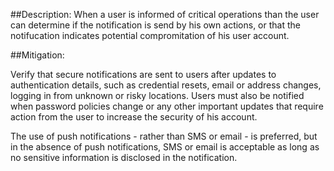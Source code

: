 ##Description:
When a user is informed of critical operations than the user can determine
if the notification is send by his own actions, or that the notifucation indicates 
potential compromitation of his user account.

##Mitigation:

Verify that secure notifications are sent to users after updates
to authentication details, such as credential resets, email or address changes,
logging in from unknown or risky locations. Users must also be notified when
password policies change or any other important updates that require action from the
user to increase the security of his account.

The use of push notifications - rather than SMS or email - is preferred, but in the 
absence of push notifications, SMS or email is acceptable as long as no sensitive information is disclosed in the notification.
